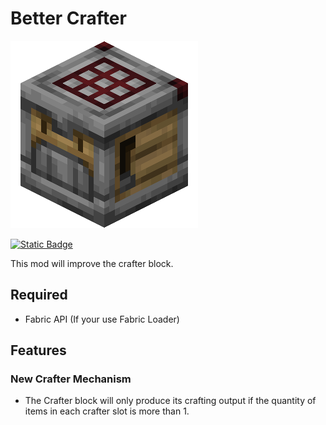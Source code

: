 # Better Crafter

![Crafter block](src/main/resources/assets/bettercrafter/icon.png)

[![Static Badge](https://img.shields.io/badge/Version-1.0.0--1.21.3-green)](CHANGELOG.md)

This mod will improve the crafter block.

## Required
- Fabric API (If your use Fabric Loader)

## Features
### New Crafter Mechanism
- The Crafter block will only produce its crafting output if the quantity of items in each crafter slot is more than 1.
